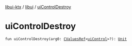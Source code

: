 [libui-ktx](../index.md) / [libui](index.md) / [uiControlDestroy](./ui-control-destroy.md)

# uiControlDestroy

`fun uiControlDestroy(arg0: `[`CValuesRef`](../kotlinx.cinterop/-c-values-ref/index.md)`<`[`uiControl`](ui-control/index.md)`>?): `[`Unit`](https://kotlinlang.org/api/latest/jvm/stdlib/kotlin/-unit/index.html)